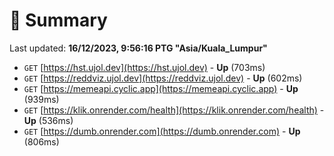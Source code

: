 # 📖 Summary
Last updated: **16/12/2023, 9:56:16 PTG "Asia/Kuala_Lumpur"**

- `GET` [https://hst.ujol.dev](https://hst.ujol.dev) - **Up** (703ms)
- `GET` [https://reddviz.ujol.dev](https://reddviz.ujol.dev) - **Up** (602ms)
- `GET` [https://memeapi.cyclic.app](https://memeapi.cyclic.app) - **Up** (939ms)
- `GET` [https://klik.onrender.com/health](https://klik.onrender.com/health) - **Up** (536ms)
- `GET` [https://dumb.onrender.com](https://dumb.onrender.com) - **Up** (806ms)
